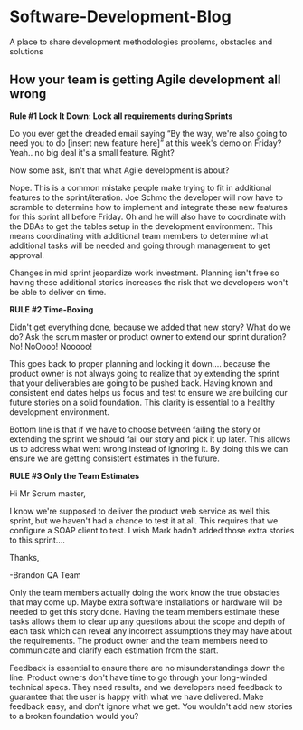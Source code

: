 # Software-Development-Blog
A place to share development methodologies problems, obstacles and solutions


<h2>How your team is getting Agile development all wrong</h2>


<b>Rule #1 Lock It Down: Lock all requirements during Sprints</b>

Do you ever get the dreaded email saying “By the way, we're also going to need you to do [insert new feature here]” at this week's demo on Friday? Yeah.. no big deal it's a small feature. Right? 

Now some ask, isn't that what Agile development is about? 

Nope. This is a common mistake people make trying to fit in additional features to the sprint/iteration. Joe Schmo the developer will now have to scramble to determine how to implement and integrate these new features for this sprint all before Friday. Oh and he will also have to coordinate with the DBAs to get the tables setup in the development environment. This means coordinating with additional team members to determine what additional tasks will be needed and going through management to get approval.   

Changes in mid sprint jeopardize work investment. Planning isn't free so having these additional stories increases the risk that we developers won't be able to deliver on time. 

<b>RULE #2 Time-Boxing</b>

Didn't get everything done, because we added that new story? What do we do? Ask the scrum master or product owner to extend our sprint duration? No! NoOooo! Nooooo!

This goes back to proper planning and locking it down.... because the product owner is not always going to realize that by extending the sprint that your deliverables are going to be pushed back. Having known and consistent end dates helps us focus and test to ensure we are building our future stories on a solid foundation. This clarity is essential to a healthy development environment.  

Bottom line is that if we have to choose between failing the story or extending the sprint we should fail our story and pick it up later. This allows us to address what went wrong instead of ignoring it.  By doing this we can ensure we are getting consistent estimates in the future.


<b>RULE #3 Only the Team Estimates</b>

Hi Mr Scrum master,
 
I know we're supposed to deliver the product web service as well this sprint, but we haven't had a chance to test it at all. This requires that we configure a SOAP client to test. I wish Mark hadn't added those extra stories to this sprint....

Thanks,

-Brandon
QA Team

Only the team members actually doing the work know the true obstacles that may come up. Maybe extra software installations or hardware will be needed to get this story done. Having the team members estimate these tasks allows them to clear up any questions about the scope and depth of each task which can reveal any incorrect assumptions they may have about the requirements. The product owner and the team members need to communicate and clarify each estimation from the start. 

Feedback is essential to ensure there are no misunderstandings down the line. Product owners don't have time to go through your long-winded technical specs. They need results, and we developers need feedback to guarantee that the user is happy with what we have delivered. Make feedback easy, and don't ignore what we get. You wouldn't add new stories to a broken foundation would you?


